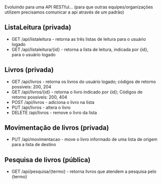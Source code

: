 ﻿Evoluindo para uma API RESTful... (para que outras equipes/organizações utilizem precisamos comunicar a api através de um padrão)

## ListaLeitura (privada)
- GET 	/api/listaleitura - retorna as três listas de leitura para o usuário logado
- GET 	/api/listaleitura/{id} - retorna a lista de leitura, indicada por {id}, para o usuário logado

## Livros (privada)
- GET 	/api/livros - retorna os livros do usuário logado; códigos de retorno possíveis: 200, 204
- GET 	/api/livros/{id} - retorna o livro indicado por {id}; Códigos de retorno possíveis: 200, 404
- POST 	/api/livros - adiciona o livro na lista
- PUT		/api/livros - altera o livro 
- DELETE	/api/livros - remove o livro da lista

## Movimentação de livros (privada)
- PUT 	/api/movimentacao - move o livro informado de uma lista de origem para a lista de destino

## Pesquisa de livros (pública)
- GET 	/api/pesquisa/{termo} - retorna livros que atendem a pesquisa pelo {termo}